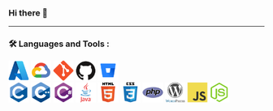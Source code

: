 ### Hi there 👋

---

### :hammer_and_wrench: Languages and Tools :
<div>
  <img src="https://github.com/devicons/devicon/blob/55609aa5bd817ff167afce0d965585c92040787a/icons/azure/azure-original.svg" height=40 width=40 alt="Azure">
  <img src="https://github.com/devicons/devicon/blob/55609aa5bd817ff167afce0d965585c92040787a/icons/googlecloud/googlecloud-original.svg" height=40 width=40 alt="Google Cloud">
  <img src="https://github.com/devicons/devicon/blob/55609aa5bd817ff167afce0d965585c92040787a/icons/git/git-original.svg" height=40 width=40 alt="git">
  <img src="https://github.com/devicons/devicon/blob/55609aa5bd817ff167afce0d965585c92040787a/icons/github/github-original.svg" height=40 width=40 alt="GitHub">
  <img src="https://github.com/devicons/devicon/blob/55609aa5bd817ff167afce0d965585c92040787a/icons/bitbucket/bitbucket-original.svg" height=40 width=40 alt="BitBucket">
  <br>
  <img src="https://github.com/devicons/devicon/blob/55609aa5bd817ff167afce0d965585c92040787a/icons/c/c-original.svg" height=40 width=40 alt="C">
  <img src="https://github.com/devicons/devicon/blob/55609aa5bd817ff167afce0d965585c92040787a/icons/cplusplus/cplusplus-original.svg" height=40 width=40 alt="C++">
  <img src="https://github.com/devicons/devicon/blob/55609aa5bd817ff167afce0d965585c92040787a/icons/csharp/csharp-original.svg" height=40 width=40 alt="C#">
  <img src="https://github.com/devicons/devicon/blob/55609aa5bd817ff167afce0d965585c92040787a/icons/java/java-original-wordmark.svg" height=40 width=40 alt="Java">
  <img src="https://github.com/devicons/devicon/blob/55609aa5bd817ff167afce0d965585c92040787a/icons/html5/html5-original-wordmark.svg" height=40 width=40 alt="HTML5">
  <img src="https://github.com/devicons/devicon/blob/55609aa5bd817ff167afce0d965585c92040787a/icons/css3/css3-original-wordmark.svg" height=40 width=40 alt="CSS3">
  <img src="https://github.com/devicons/devicon/blob/55609aa5bd817ff167afce0d965585c92040787a/icons/php/php-original.svg" height=40 width=40 alt="PHP">
  <img src="https://github.com/devicons/devicon/blob/55609aa5bd817ff167afce0d965585c92040787a/icons/wordpress/wordpress-original.svg" height=40 width=40 alt="WordPress">
  <img src="https://github.com/devicons/devicon/blob/55609aa5bd817ff167afce0d965585c92040787a/icons/javascript/javascript-original.svg" height=40 width=40 alt="JS">
  <img src="https://github.com/devicons/devicon/blob/55609aa5bd817ff167afce0d965585c92040787a/icons/nodejs/nodejs-original.svg" height=40 width=40 alt="Node.JS">
</div>
